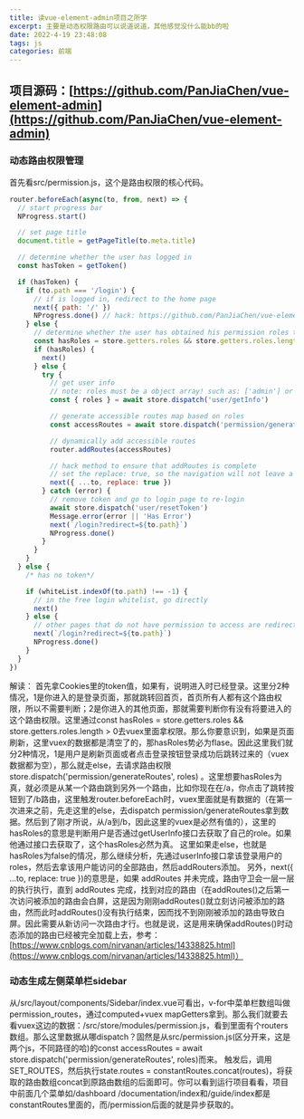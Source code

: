 ```yaml
---
title: 读vue-element-admin项目之所学
excerpt: 主要是动态权限路由可以说道说道，其他感觉没什么能bb的啦
date: 2022-4-19 23:48:08
tags: js
categories: 前端
---
```

## 项目源码：[https://github.com/PanJiaChen/vue-element-admin](https://github.com/PanJiaChen/vue-element-admin)
### 动态路由权限管理
首先看src/permission.js，这个是路由权限的核心代码。
```js
router.beforeEach(async(to, from, next) => {
  // start progress bar
  NProgress.start()

  // set page title
  document.title = getPageTitle(to.meta.title)

  // determine whether the user has logged in
  const hasToken = getToken()

  if (hasToken) {
    if (to.path === '/login') {
      // if is logged in, redirect to the home page
      next({ path: '/' })
      NProgress.done() // hack: https://github.com/PanJiaChen/vue-element-admin/pull/2939
    } else {
      // determine whether the user has obtained his permission roles through getInfo
      const hasRoles = store.getters.roles && store.getters.roles.length > 0
      if (hasRoles) {
        next()
      } else {
        try {
          // get user info
          // note: roles must be a object array! such as: ['admin'] or ,['developer','editor']
          const { roles } = await store.dispatch('user/getInfo')

          // generate accessible routes map based on roles
          const accessRoutes = await store.dispatch('permission/generateRoutes', roles)

          // dynamically add accessible routes
          router.addRoutes(accessRoutes)

          // hack method to ensure that addRoutes is complete
          // set the replace: true, so the navigation will not leave a history record
          next({ ...to, replace: true })
        } catch (error) {
          // remove token and go to login page to re-login
          await store.dispatch('user/resetToken')
          Message.error(error || 'Has Error')
          next(`/login?redirect=${to.path}`)
          NProgress.done()
        }
      }
    }
  } else {
    /* has no token*/

    if (whiteList.indexOf(to.path) !== -1) {
      // in the free login whitelist, go directly
      next()
    } else {
      // other pages that do not have permission to access are redirected to the login page.
      next(`/login?redirect=${to.path}`)
      NProgress.done()
    }
  }
})
```
解读：
首先拿Cookies里的token值，如果有，说明进入时已经登录。这里分2种情况，1是你进入的是登录页面，那就跳转回首页，首页所有人都有这个路由权限，所以不需要判断；2是你进入的其他页面，那就需要判断你有没有将要进入的这个路由权限。这里通过const hasRoles = store.getters.roles && store.getters.roles.length > 0去vuex里面拿权限。那么你要意识到，如果是页面刷新，这里vuex的数据都是清空了的，那hasRoles势必为flase。因此这里我们就分2种情况，1是用户是刷新页面或者点击登录按钮登录成功后跳转过来的（vuex数据都为空），那么就走else，去请求路由权限store.dispatch('permission/generateRoutes', roles)
。这里想要hasRoles为真，就必须是从某一个路由跳到另外一个路由，比如你现在在/a，你点击了跳转按钮到了/b路由，这里触发router.beforeEach时，vuex里面就是有数据的（在第一次进来之前，先走这里的else，去dispatch permission/generateRoutes拿到数据。然后到了刚才所说，从/a到/b，因此这里的vuex是必然有值的），这里的hasRoles的意思是判断用户是否通过getUserInfo接口去获取了自己的role。如果他通过接口去获取了，这个hasRoles必然为真。
这里如果走else，也就是hasRoles为false的情况，那么继续分析，先通过userInfo接口拿该登录用户的roles，然后去拿该用户能访问的全部路由，然后addRouters添加。
另外，next({ ...to, replace: true })的意思是，如果 addRoutes 并未完成，路由守卫会一层一层的执行执行，直到 addRoutes 完成，找到对应的路由（在addRoutes()之后第一次访问被添加的路由会白屏，这是因为刚刚addRoutes()就立刻访问被添加的路由，然而此时addRoutes()没有执行结束，因而找不到刚刚被添加的路由导致白屏。因此需要从新访问一次路由才行。也就是说，这是用来确保addRoutes()时动态添加的路由已经被完全加载上去，参考：[https://www.cnblogs.com/nirvanan/articles/14338825.html](https://www.cnblogs.com/nirvanan/articles/14338825.html)）
### 动态生成左侧菜单栏sidebar
从/src/layout/components/Sidebar/index.vue可看出，v-for中菜单栏数组叫做permission_routes，通过computed+vuex mapGetters拿到。那么我们就要去看vuex这边的数据：/src/store/modules/permission.js，看到里面有个routers数组。那么这里数据从哪dispatch？固然是从src/permission.js(区分开来，这是两个js，不同路径的哈)的const accessRoutes = await store.dispatch('permission/generateRoutes', roles)而来。
触发后，调用SET_ROUTES，然后执行state.routes = constantRoutes.concat(routes)，将获取的路由数组concat到原路由数组的后面即可。你可以看到运行项目看看，项目中前面几个菜单如/dashboard  /documentation/index和/guide/index都是constantRoutes里面的，而/permission后面的就是异步获取的。
